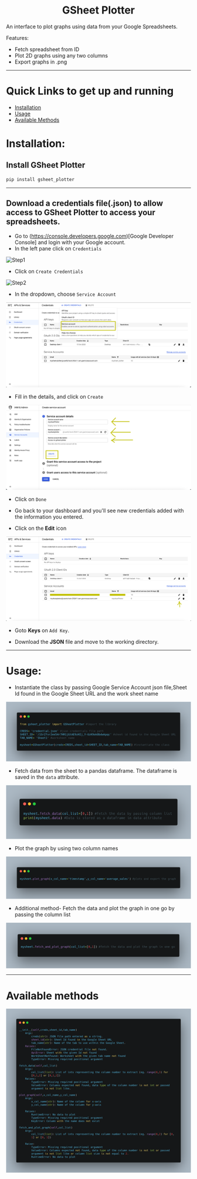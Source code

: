 <h1 style="text-align:center;">GSheet Plotter</h1>

An interface to plot graphs using data from your Google Spreadsheets.

Features:

- Fetch spreadsheet from ID
- Plot 2D graphs using any two columns
- Export graphs in .png

---

# Quick Links to get up and running
- [Installation](#Installation)
- [Usage](#Usage)
- [Available Methods](#Available-methods)


# Installation:
## Install GSheet Plotter
```sh
pip install gsheet_plotter
```
---
## Download a credentials file(.json) to allow access to GSheet Plotter to access your spreadsheets.
- Go to (https://console.developers.google.com)[Google Developer Console] and login with your Google account.
- In the left pane click on ```Credentials```

![Step1](https://iili.io/3nHAZX.png)

- Click on ```Create Credentials```

![Step2]([![3nIqMv.md.png](https://iili.io/3nIqMv.md.png)](https://freeimage.host/i/3nIqMv))

- In the dropdown, choose ```Service Account```

![Step3](images/Step3.png)

- Fill in the details, and click on ```Create```

![Step4](images/Step4.png)

- Click on ```Done```

- Go back to your dashboard and you'll see new credentials added with the information you entered.

- Click on the <strong>Edit</strong> icon

![Step5](images/Step5.png)

- Goto <strong>Keys</strong> on ```Add Key```.

- Download the <strong>JSON</strong> file and move to the working directory.

---
# Usage:

  - Instantiate the class by passing Google Service Account json file,Sheet Id found in the Google Sheet URL and the work sheet name

![plot_data](images/initialize.png)

  - Fetch data from the sheet to a pandas dataframe. The dataframe is saved in the ```data``` attribute.
  
![plot_data](images/fetch_data.png)

  - Plot the graph by using two column names
 
![plot_data](images/plot_data.png)

  - Additional method- Fetch the data and plot the graph in one go by passing the column list 
 
![plot_data](images/fetch_and_plot.png)

---
# Available methods 

![plot_data](images/method_details.png)











